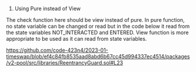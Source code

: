 1.  Using Pure instead of View

The check function here should be view instead of pure. In pure function, no state variable can be changed or read but in the code below it read from the state variables NOT_INTERACTED and ENTERED. View function is more appropriate to be used as it can read from state variables. 

https://github.com/code-423n4/2023-01-timeswap/blob/ef4c84fb8535aad8abd6b67cc45d994337ec4514/packages/v2-pool/src/libraries/ReentrancyGuard.sol#L23

